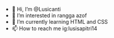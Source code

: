 - 👋 Hi, I’m @Lusicanti
- 👀 I’m interested in rangga azof
- 🌱 I’m currently learning HTML and CSS
- 📫 How to reach me ig:lusisapitri14

<!---
Lusicanti/Lusicanti is a ✨ special ✨ repository because its `README.md` (this file) appears on your GitHub profile.
You can click the Preview link to take a look at your changes.
--->

